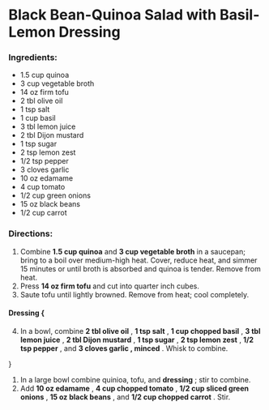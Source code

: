 # Black Bean-Quinoa Salad with Basil-Lemon Dressing 

### Ingredients: 
* 1.5 cup quinoa
* 3 cup vegetable broth
* 14 oz firm tofu
* 2 tbl olive oil
* 1 tsp salt
* 1 cup basil
* 3 tbl lemon juice
* 2 tbl Dijon mustard
* 1 tsp sugar
* 2 tsp lemon zest
* 1/2 tsp pepper
* 3 cloves garlic
* 10 oz edamame
* 4 cup tomato
* 1/2 cup green onions
* 15 oz black beans
* 1/2 cup carrot

### Directions: 
1. Combine **1.5 cup quinoa** and **3 cup vegetable broth** in a saucepan; bring to a boil over medium-high heat. Cover, reduce heat, and simmer 15 minutes or until broth is absorbed and quinoa is tender. Remove from heat. 
2. Press **14 oz firm tofu** and cut into quarter inch cubes. 
3. Saute tofu until lightly browned. Remove from heat; cool completely. 

#### Dressing {
4. In a bowl, combine **2 tbl olive oil** , **1 tsp salt** , **1 cup chopped basil** , **3 tbl lemon juice** , **2 tbl Dijon mustard** , **1 tsp sugar** , **2 tsp lemon zest** , **1/2 tsp pepper** , and **3 cloves garlic , minced** . Whisk to combine. 

}

1. In a large bowl combine quinioa, tofu, and **dressing** ; stir to combine. 
2. Add **10 oz edamame** , **4 cup chopped tomato** , **1/2 cup sliced green onions** , **15 oz black beans** , and **1/2 cup chopped carrot** . Stir. 
